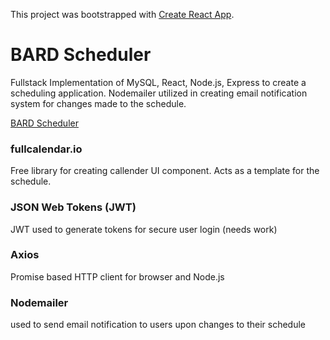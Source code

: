 This project was bootstrapped with [Create React App](https://github.com/facebook/create-react-app).

# BARD Scheduler

Fullstack Implementation of MySQL, React, Node.js, Express to create a scheduling application. Nodemailer utilized in creating email notification system for changes made to the schedule.

[BARD Scheduler](http://brandontreston.com)

### fullcalendar.io

Free library for creating callender UI component. Acts as a template for the schedule.

### JSON Web Tokens (JWT)

JWT used to generate tokens for secure user login (needs work)

### Axios

Promise based HTTP client for browser and Node.js

### Nodemailer

used to send email notification to users upon changes to their schedule

